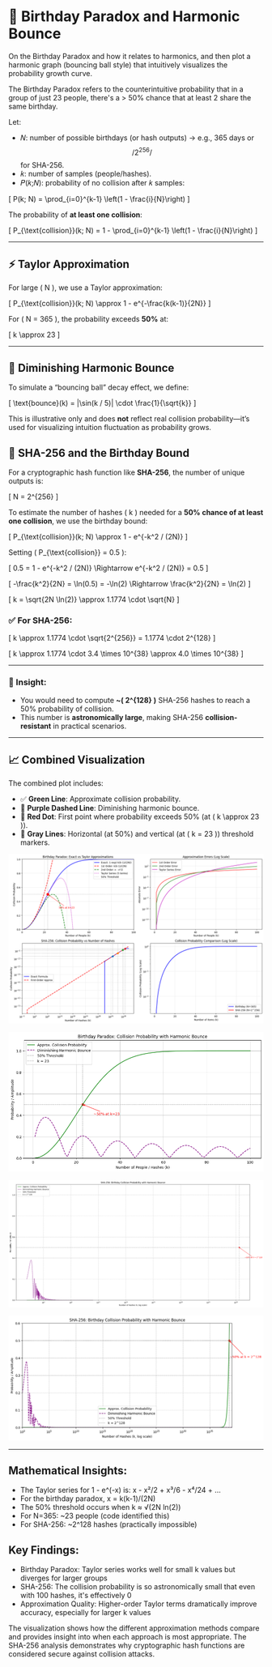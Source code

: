# 📘 Birthday Paradox and Harmonic Bounce

On the Birthday Paradox and how it relates to harmonics, and then plot a harmonic graph (bouncing ball style) that intuitively visualizes the probability growth curve.

The Birthday Paradox refers to the counterintuitive probability that in a group of just 23 people, there's a > 50% chance that at least 2 share the same birthday.

Let:
- 𝑁: number of possible birthdays (or hash outputs) → e.g., 365 days or $$/ 2^256 /$$ for SHA-256.
- 𝑘: number of samples (people/hashes).
- 𝑃(𝑘;𝑁): probability of no collision after 𝑘 samples:

\[
P(k; N) = \prod_{i=0}^{k-1} \left(1 - \frac{i}{N}\right)
\]

The probability of **at least one collision**:

\[
P_{\text{collision}}(k; N) = 1 - \prod_{i=0}^{k-1} \left(1 - \frac{i}{N}\right)
\]

---

## ⚡ Taylor Approximation

For large \( N \), we use a Taylor approximation:

\[
P_{\text{collision}}(k; N) \approx 1 - e^{-\frac{k(k-1)}{2N}}
\]

For \( N = 365 \), the probability exceeds **50%** at:

\[
k \approx 23
\]

---

## 🔁 Diminishing Harmonic Bounce

To simulate a “bouncing ball” decay effect, we define:

\[
\text{bounce}(k) = |\sin(k / 5)| \cdot \frac{1}{\sqrt{k}}
\]

This is illustrative only and does **not** reflect real collision probability—it’s used for visualizing intuition fluctuation as probability grows.

## 🔐 SHA-256 and the Birthday Bound

For a cryptographic hash function like **SHA-256**, the number of unique outputs is:

\[
N = 2^{256}
\]

To estimate the number of hashes \( k \) needed for a **50% chance of at least one collision**, we use the birthday bound:

\[
P_{\text{collision}}(k; N) \approx 1 - e^{-k^2 / (2N)}
\]

Setting \( P_{\text{collision}} = 0.5 \):

\[
0.5 = 1 - e^{-k^2 / (2N)} \Rightarrow e^{-k^2 / (2N)} = 0.5
\]

\[
-\frac{k^2}{2N} = \ln(0.5) = -\ln(2) \Rightarrow \frac{k^2}{2N} = \ln(2)
\]

\[
k = \sqrt{2N \ln(2)} \approx 1.1774 \cdot \sqrt{N}
\]

### ✅ For SHA-256:

\[
k \approx 1.1774 \cdot \sqrt{2^{256}} = 1.1774 \cdot 2^{128}
\]

\[
k \approx 1.1774 \cdot 3.4 \times 10^{38} \approx 4.0 \times 10^{38}
\]

---

### 🔐 Insight:

- You would need to compute **~\( 2^{128} \)** SHA-256 hashes to reach a 50% probability of collision.
- This number is **astronomically large**, making SHA-256 **collision-resistant** in practical scenarios.

---

## 📈 Combined Visualization

The combined plot includes:

- ✅ **Green Line**: Approximate collision probability.
- 🔁 **Purple Dashed Line**: Diminishing harmonic bounce.
- 📍 **Red Dot**: First point where probability exceeds 50% (at \( k \approx 23 \)).
- 🔹 **Gray Lines**: Horizontal (at 50%) and vertical (at \( k = 23 \)) threshold markers.

![birthday_paradox](birthday_paradox.png)


![birthday_paradox_365](birthday_paradox_365.png)

![birthday_paradox_sha256_00](birthday_paradox_sha256_00.png)

![birthday_paradox_sha256_01](birthday_paradox_sha256_01.png)

---
## Mathematical Insights:
- The Taylor series for 1 - e^(-x) is: x - x²/2 + x³/6 - x⁴/24 + ...
- For the birthday paradox, x = k(k-1)/(2N)
- The 50% threshold occurs when k ≈ √(2N ln(2))
- For N=365: ~23 people (code identified this)
- For SHA-256: ~2^128 hashes (practically impossible)

## Key Findings:

- Birthday Paradox: Taylor series works well for small k values but diverges for larger groups
- SHA-256: The collision probability is so astronomically small that even with 100 hashes, it's effectively 0
- Approximation Quality: Higher-order Taylor terms dramatically improve accuracy, especially for larger k values

The visualization shows how the different approximation methods compare and provides insight into when each approach is most appropriate. The SHA-256 analysis demonstrates why cryptographic hash functions are considered secure against collision attacks.


